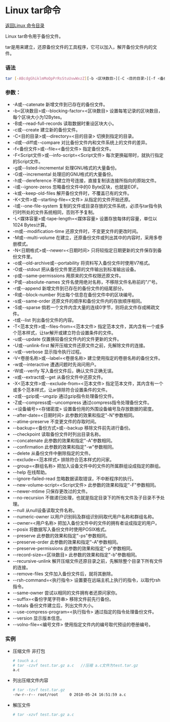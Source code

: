 # Linux tar命令
[返回Linux 命令目录](11.Linux命令大全.md)

Linux tar命令用于备份文件。

tar是用来建立，还原备份文件的工具程序，它可以加入，解开备份文件内的文件。

### 语法
```bash
tar [-ABcdgGhiklmMoOpPrRsStuUvwWxzZ][-b <区块数目>][-C <目的目录>][-f <备份文件>][-F <Script文件>][-K <文件>][-L <媒体容量>][-N <日期时间>][-T <范本文件>][-V <卷册名称>][-X <范本文件>][-<设备编号><存储密度>][--after-date=<日期时间>][--atime-preserve][--backuup=<备份方式>][--checkpoint][--concatenate][--confirmation][--delete][--exclude=<范本样式>][--force-local][--group=<群组名称>][--help][--ignore-failed-read][--new-volume-script=<Script文件>][--newer-mtime][--no-recursion][--null][--numeric-owner][--owner=<用户名称>][--posix][--erve][--preserve-order][--preserve-permissions][--record-size=<区块数目>][--recursive-unlink][--remove-files][--rsh-command=<执行指令>][--same-owner][--suffix=<备份字尾字符串>][--totals][--use-compress-program=<执行指令>][--version][--volno-file=<编号文件>][文件或目录...]
```

### 参数：
* -A或--catenate 新增文件到已存在的备份文件。
* -b<区块数目>或--blocking-factor=<区块数目> 设置每笔记录的区块数目，每个区块大小为12Bytes。
* -B或--read-full-records 读取数据时重设区块大小。
* -c或--create 建立新的备份文件。
* -C<目的目录>或--directory=<目的目录> 切换到指定的目录。
* -d或--diff或--compare 对比备份文件内和文件系统上的文件的差异。
* -f<备份文件>或--file=<备份文件> 指定备份文件。
* -F<Script文件>或--info-script=<Script文件> 每次更换磁带时，就执行指定的Script文件。
* -g或--listed-incremental 处理GNU格式的大量备份。
* -G或--incremental 处理旧的GNU格式的大量备份。
* -h或--dereference 不建立符号连接，直接复制该连接所指向的原始文件。
* -i或--ignore-zeros 忽略备份文件中的0 Byte区块，也就是EOF。
* -k或--keep-old-files 解开备份文件时，不覆盖已有的文件。
* -K<文件>或--starting-file=<文件> 从指定的文件开始还原。
* -l或--one-file-system 复制的文件或目录存放的文件系统，必须与tar指令执行时所处的文件系统相同，否则不予复制。
* -L<媒体容量>或-tape-length=<媒体容量> 设置存放每体的容量，单位以1024 Bytes计算。
* -m或--modification-time 还原文件时，不变更文件的更改时间。
* -M或--multi-volume 在建立，还原备份文件或列出其中的内容时，采用多卷册模式。
* -N<日期格式>或--newer=<日期时间> 只将较指定日期更新的文件保存到备份文件里。
* -o或--old-archive或--portability 将资料写入备份文件时使用V7格式。
* -O或--stdout 把从备份文件里还原的文件输出到标准输出设备。
* -p或--same-permissions 用原来的文件权限还原文件。
* -P或--absolute-names 文件名使用绝对名称，不移除文件名称前的"/"号。
* -r或--append 新增文件到已存在的备份文件的结尾部分。
* -R或--block-number 列出每个信息在备份文件中的区块编号。
* -s或--same-order 还原文件的顺序和备份文件内的存放顺序相同。
* -S或--sparse 倘若一个文件内含大量的连续0字节，则将此文件存成稀疏文件。
* -t或--list 列出备份文件的内容。
* -T<范本文件>或--files-from=<范本文件> 指定范本文件，其内含有一个或多个范本样式，让tar解开或建立符合设置条件的文件。
* -u或--update 仅置换较备份文件内的文件更新的文件。
* -U或--unlink-first 解开压缩文件还原文件之前，先解除文件的连接。
* -v或--verbose 显示指令执行过程。
* -V<卷册名称>或--label=<卷册名称> 建立使用指定的卷册名称的备份文件。
* -w或--interactive 遭遇问题时先询问用户。
* -W或--verify 写入备份文件后，确认文件正确无误。
* -x或--extract或--get 从备份文件中还原文件。
* -X<范本文件>或--exclude-from=<范本文件> 指定范本文件，其内含有一个或多个范本样式，让ar排除符合设置条件的文件。
* -z或--gzip或--ungzip 通过gzip指令处理备份文件。
* -Z或--compress或--uncompress 通过compress指令处理备份文件。
* -<设备编号><存储密度> 设置备份用的外围设备编号及存放数据的密度。
* --after-date=<日期时间> 此参数的效果和指定"-N"参数相同。
* --atime-preserve 不变更文件的存取时间。
* --backup=<备份方式>或--backup 移除文件前先进行备份。
* --checkpoint 读取备份文件时列出目录名称。
* --concatenate 此参数的效果和指定"-A"参数相同。
* --confirmation 此参数的效果和指定"-w"参数相同。
* --delete 从备份文件中删除指定的文件。
* --exclude=<范本样式> 排除符合范本样式的问家。
* --group=<群组名称> 把加入设备文件中的文件的所属群组设成指定的群组。
* --help 在线帮助。
* --ignore-failed-read 忽略数据读取错误，不中断程序的执行。
* --new-volume-script=<Script文件> 此参数的效果和指定"-F"参数相同。
* --newer-mtime 只保存更改过的文件。
* --no-recursion 不做递归处理，也就是指定目录下的所有文件及子目录不予处理。
* --null 从null设备读取文件名称。
* --numeric-owner 以用户识别码及群组识别码取代用户名称和群组名称。
* --owner=<用户名称> 把加入备份文件中的文件的拥有者设成指定的用户。
* --posix 将数据写入备份文件时使用POSIX格式。
* --preserve 此参数的效果和指定"-ps"参数相同。
* --preserve-order 此参数的效果和指定"-A"参数相同。
* --preserve-permissions 此参数的效果和指定"-p"参数相同。
* --record-size=<区块数目> 此参数的效果和指定"-b"参数相同。
* --recursive-unlink 解开压缩文件还原目录之前，先解除整个目录下所有文件的连接。
* --remove-files 文件加入备份文件后，就将其删除。
* --rsh-command=<执行指令> 设置要在远端主机上执行的指令，以取代rsh指令。
* --same-owner 尝试以相同的文件拥有者还原问家你。
* --suffix=<备份字尾字符串> 移除文件前先行备份。
* --totals 备份文件建立后，列出文件大小。
* --use-compress-program=<执行指令> 通过指定的指令处理备份文件。
* --version 显示版本信息。
* --volno-file=<编号文件> 使用指定文件内的编号取代预设的卷册编号。

### 实例

* 压缩文件 非打包
    ```bash
    # touch a.c       
    # tar -czvf test.tar.gz a.c   //压缩 a.c文件为test.tar.gz
    a.c
    ```

* 列出压缩文件内容
    ```bash
    # tar -tzvf test.tar.gz 
    -rw-r--r-- root/root     0 2010-05-24 16:51:59 a.c
    ```

* 解压文件
    ```bash
    # tar -xzvf test.tar.gz a.c
    ```